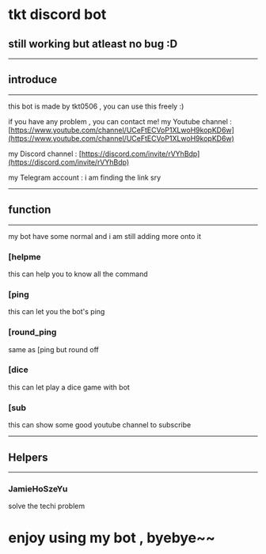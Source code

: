 # tkt discord bot 
## still working but atleast no bug :D 

---

## introduce

---

this bot is made by tkt0506 , you can use this freely :) 

if you have any problem , you can contact me! 
my Youtube channel : [https://www.youtube.com/channel/UCeFtECVoP1XLwoH9kopKD6w](https://www.youtube.com/channel/UCeFtECVoP1XLwoH9kopKD6w)

my Discord channel : [https://discord.com/invite/rVYhBdp](https://discord.com/invite/rVYhBdp)

my Telegram account : i am finding the link sry 

---

## function

---

my bot have some normal and i am still adding more onto it
### [helpme 
this can help you to know all the command 
### [ping 
this can let you the bot's ping 
### [round_ping
same as [ping but round off
### [dice 
this can let play a dice game with bot 
### [sub
this can show some good youtube channel to subscribe

---

## Helpers 

---

### JamieHoSzeYu
solve the techi problem 

# enjoy using my bot , byebye~~